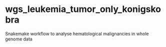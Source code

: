 # wgs_leukemia_tumor_only_konigskobra
Snakemake workflow to analyse hematological malignancies in whole genome data
